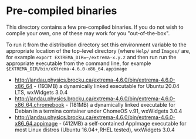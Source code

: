<h1>Pre-compiled binaries</h2>

This  directory contains a few pre-compiled binaries. If you do not wish to compile your own, one of these may work for you "out-of-the-box".

To run it from the distribution directory set this environment variable to the appropriate location of the top-level directory (where `Help/` and `Images/` are, for example 
```export EXTREMA_DIR=~/extrema-x.y.z```
and then run run the appropriate executable from the command line, for example 
```$EXTREMA_DIR/bin/eXtrema-4.6.0-x86_64.appimage```
 
<ul>
  <li><a href="http://landau.physics.brocku.ca/extrema-4.6.0/bin/extrema-4.6.0-x86_64">http://landau.physics.brocku.ca/extrema-4.6.0/bin/extrema-4.6.0-x86_64</a> - (193MB) a dynamically linked executable for Ubuntu 20.04 LTS, wxWidgets 3.0.4</li>
  <li><a href="http://landau.physics.brocku.ca/extrema-4.6.0/bin/extrema-4.6.0-x86_64.chromebook">http://landau.physics.brocku.ca/extrema-4.6.0/bin/extrema-4.6.0-x86_64.chromebook</a> - (181MB) a dynamically linked executable for Debian in a termina container under ChomeOS v.91, wxWidgets 3.0.4</li>
  <li><a href="http://landau.physics.brocku.ca/extrema-4.6.0/bin/extrema-4.6.0-x86_64.appimage">http://landau.physics.brocku.ca/extrema-4.6.0/bin/extrema-4.6.0-x86_64.appimage</a> - (412MB) a self-contained AppImage executable for most Linux distros (Ubuntu 16.04+,RHEL tested), wxWidgets 3.0.4</li>
</ul>
